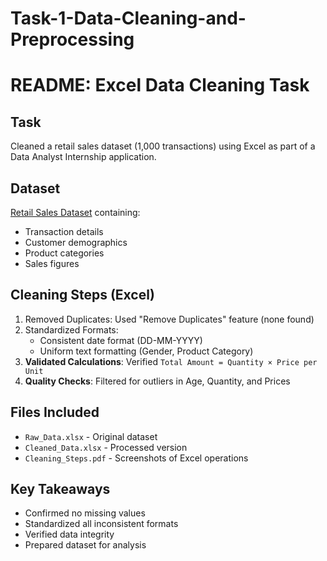 # Task-1-Data-Cleaning-and-Preprocessing

# README: Excel Data Cleaning Task

## Task
Cleaned a retail sales dataset (1,000 transactions) using Excel as part of a Data Analyst Internship application.

## Dataset
[Retail Sales Dataset](https://www.kaggle.com/datasets/mohammadtalib786/retail-sales-dataset) containing:
- Transaction details
- Customer demographics
- Product categories
- Sales figures

## Cleaning Steps (Excel)
1. Removed Duplicates: Used "Remove Duplicates" feature (none found)
2. Standardized Formats:
   - Consistent date format (DD-MM-YYYY)
   - Uniform text formatting (Gender, Product Category)
3. **Validated Calculations**: Verified `Total Amount = Quantity × Price per Unit`
4. **Quality Checks**: Filtered for outliers in Age, Quantity, and Prices

## Files Included
- `Raw_Data.xlsx` - Original dataset
- `Cleaned_Data.xlsx` - Processed version
- `Cleaning_Steps.pdf` - Screenshots of Excel operations

## Key Takeaways
- Confirmed no missing values
- Standardized all inconsistent formats
- Verified data integrity
- Prepared dataset for analysis

